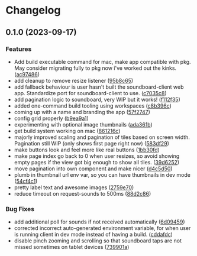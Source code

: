 # Changelog

## 0.1.0 (2023-09-17)


### Features

* Add build executable command for mac, make app compatible with pkg. May consider migrating fully to pkg now i've worked out the kinks. ([ac97486](https://github.com/mikedsharp/soundboard/commit/ac97486774cad0cc8d4217ab20594e1a40a38ad2))
* add cleanup to remove resize listener ([95b8c65](https://github.com/mikedsharp/soundboard/commit/95b8c656fbaf606409a479ec6c4c3801b696313b))
* add fallback behaviour is user hasn't built the soundboard-client web app. Standardize port for soundboard-client to use. ([c7035c8](https://github.com/mikedsharp/soundboard/commit/c7035c8c3c8442c9e02b56cae3e832f712312587))
* add pagination logic to soundboard, very WIP but it works! ([f112f35](https://github.com/mikedsharp/soundboard/commit/f112f35048adc2bd594e45e3d1babdad795bfe8c))
* added one-command build tooling using workspaces ([c8b396c](https://github.com/mikedsharp/soundboard/commit/c8b396c8f8590b22693043b65f46b595b556bc0d))
* coming up with a name and branding the app ([57f2747](https://github.com/mikedsharp/soundboard/commit/57f27474049ad457087f2c7f43dc517c4da1e8ff))
* config grid properly ([b9ea9a1](https://github.com/mikedsharp/soundboard/commit/b9ea9a126c03370acf2d88e08a84a6854edbfa05))
* experimenting with optional image thumbnails ([ada361b](https://github.com/mikedsharp/soundboard/commit/ada361b6af5cb913916196f3c7ac5f9e3fd97c70))
* get build system working on mac ([861216c](https://github.com/mikedsharp/soundboard/commit/861216ced305a34e152347e97e19cd0f7fd1385a))
* majorly improved scaling and pagination of tiles based on screen width. Pagination still WIP (only shows first page right now) ([583df29](https://github.com/mikedsharp/soundboard/commit/583df29768dfa4fec551e9560150e16ca85d5110))
* make buttons look and feel more like real buttons ([1bb30fd](https://github.com/mikedsharp/soundboard/commit/1bb30fd1238ef9d6fda11082f5da892940c14caa))
* make page index go back to 0 when user resizes, so avoid showing empty pages if the view got big enough to show all tiles. ([39d6252](https://github.com/mikedsharp/soundboard/commit/39d625226608075bfc535e6066b8bed317a5bf39))
* move pagination into own component and make nicer ([d4c5d50](https://github.com/mikedsharp/soundboard/commit/d4c5d50f70c326deb106d5bdb314fa963be899c4))
* plumb in thumbnail url env var, so you can have thumbnails in dev mode ([54cf4c1](https://github.com/mikedsharp/soundboard/commit/54cf4c14d3703e4716959d6fc8c4536dbcdea79d))
* pretty label text and awesome images ([2759e70](https://github.com/mikedsharp/soundboard/commit/2759e70314e861151365fc2657fdff825d31995a))
* reduce timeout on request-sounds to 500ms ([88d2c86](https://github.com/mikedsharp/soundboard/commit/88d2c86e1cf0037cca4d3fc2ffdd84cab6337ea9))


### Bug Fixes

* add additional poll for sounds if not received automatically ([6d09459](https://github.com/mikedsharp/soundboard/commit/6d0945901aa28845ec0cf3659c410e7d0923aea8))
* corrected incorrect auto-generated environment variable, for when user is running client in dev mode instead of having a build. ([cddafdc](https://github.com/mikedsharp/soundboard/commit/cddafdc2116fcee71eb91faace3e8dbcd849da23))
* disable pinch zooming and scrolling so that soundboard taps are not missed sometimes on tablet devices ([739901a](https://github.com/mikedsharp/soundboard/commit/739901aeff742c23acd3b295c59e9dc2dae1f6ab))
